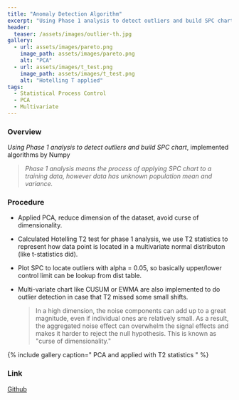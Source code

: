```yaml
---
title: "Anomaly Detection Algorithm"
excerpt: "Using Phase 1 analysis to detect outliers and build SPC chart"
header:
  teaser: /assets/images/outlier-th.jpg
gallery:
  - url: assets/images/pareto.png
    image_path: assets/images/pareto.png
    alt: "PCA"
  - url: assets/images/t_test.png
    image_path: assets/images/t_test.png
    alt: "Hotelling T applied"
tags: 
  - Statistical Process Control
  - PCA
  - Multivariate 
---
```


### Overview
_Using Phase 1 analysis to detect outliers and build SPC chart_, implemented algorithms by Numpy

   > _Phase 1 analysis means the process of applying SPC chart to a training data, however data has unknown population mean and variance._

### Procedure

-  Applied PCA, reduce dimension of the dataset, avoid curse of dimensionality.
-  Calculated Hotelling T2 test for phase 1 analysis, we use T2 statistics to represent  how data point is located in a multivariate normal distributon (like t-statistics did). 
-  Plot SPC to locate outliers with alpha = 0.05, so basically upper/lower control limit can be lookup from dist table.
-  Multi-variate chart like CUSUM or EWMA are also implemented to do outlier detection in case that T2 missed some small shifts.

    >In a high dimension, the noise components can add up to a great magnitude, even if individual ones are relatively small. As a result, the aggregated noise effect can overwhelm the signal effects and makes it harder to reject the null hypothesis. This is known as "curse of dimensionality."
                                                                                                                  
{% include gallery caption=" PCA and applied with T2 statistics " %}    

### Link
[Github](https://github.com/scleeza/PCA-and-HotellingT)                                                                                                                 